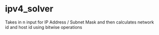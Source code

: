 # ipv4_solver
Takes in n input for IP Address / Subnet Mask and then calculates network id and host id using bitwise operations

